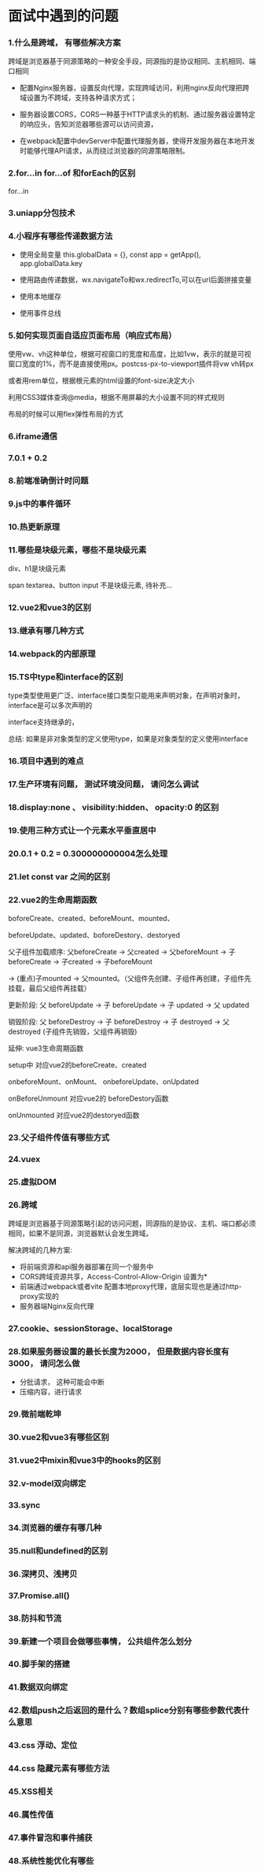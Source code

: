 # 面试中遇到的问题

### 1.什么是跨域， 有哪些解决方案

跨域是浏览器基于同源策略的一种安全手段，同源指的是协议相同、主机相同、端口相同

- 配置Nginx服务器，设置反向代理，实现跨域访问，利用nginx反向代理把跨域设置为不跨域，支持各种请求方式；

- 服务器设置CORS，CORS一种基于HTTP请求头的机制、通过服务器设置特定的响应头，告知浏览器哪些源可以访问资源，

- 在webpack配置中devServer中配置代理服务器，使得开发服务器在本地开发时能够代理API请求，从而绕过浏览器的同源策略限制。

### 2.for...in for...of 和forEach的区别

for...in



### 3.uniapp分包技术



### 4.小程序有哪些传递数据方法

- 使用全局变量 this.globalData = {}, const app = getApp(), app.globalData.key

- 使用路由传递数据，wx.navigateTo和wx.redirectTo,可以在url后面拼接变量

- 使用本地缓存

- 使用事件总线

### 5.如何实现页面自适应页面布局（响应式布局）

使用vw、vh这种单位，根据可视窗口的宽度和高度，比如1vw，表示的就是可视窗口宽度的1%，而不是直接使用px。postcss-px-to-viewport插件将vw vh转px

或者用rem单位，根据根元素的html设置的font-size决定大小

利用CSS3媒体查询@media，根据不用屏幕的大小设置不同的样式规则

布局的时候可以用flex弹性布局的方式



### 6.iframe通信



### 7.0.1 + 0.2



### 8.前端准确倒计时问题



### 9.js中的事件循环



### 10.热更新原理

### 11.哪些是块级元素，哪些不是块级元素

div、h1是块级元素

span textarea、button input 不是块级元素, 待补充...



### 12.vue2和vue3的区别

### 13.继承有哪几种方式

### 14.webpack的内部原理

### 15.TS中type和interface的区别

type类型使用更广泛、interface接口类型只能用来声明对象，在声明对象时， interface是可以多次声明的

interface支持继承的，

总结: 如果是非对象类型的定义使用type，如果是对象类型的定义使用interface

### 16.项目中遇到的难点

### 17.生产环境有问题， 测试环境没问题， 请问怎么调试

### 18.display:none 、 visibility:hidden、 opacity:0 的区别 

### 19.使用三种方式让一个元素水平垂直居中

### 20.0.1 + 0.2 = 0.300000000004怎么处理

### 21.let const var 之间的区别

### 22.vue2的生命周期函数

boforeCreate、created、beforeMount、mounted、

beforeUpdate、updated、boforeDestory、destoryed

父子组件加载顺序: 父beforeCreate -> 父created -> 父beforeMount -> 子beforeCreate -> 子created -> 子beforeMount

-> (重点)子mounted -> 父mounted。（父组件先创建、子组件再创建，子组件先挂载，最后父组件再挂载）

更新阶段: 父 beforeUpdate -> 子 beforeUpdate -> 子 updated -> 父 updated 

销毁阶段: 父 beforeDestroy -> 子 beforeDestroy -> 子 destroyed -> 父 destroyed (子组件先销毁，父组件再销毁)

延伸: vue3生命周期函数

setup中 对应vue2的beforeCreate、created

onbeforeMount、onMount、 onbeforeUpdate、onUpdated

onBeforeUnmount 对应vue2的 beforeDestory函数

onUnmounted 对应vue2的destoryed函数

### 23.父子组件传值有哪些方式

### 24.vuex

### 25.虚拟DOM

### 26.跨域

跨域是浏览器基于同源策略引起的访问问题，同源指的是协议、主机、端口都必须相同，如果不是同源，浏览器默认会发生跨域。

解决跨域的几种方案:

- 将前端资源和api服务器部署在同一个服务中
- CORS跨域资源共享，Access-Control-Allow-Origin 设置为*
- 前端通过webpack或者vite 配置本地proxy代理，底层实现也是通过http-proxy实现的
- 服务器端Nginx反向代理



### 27.cookie、sessionStorage、localStorage



### 28.如果服务器设置的最长长度为2000， 但是数据内容长度有3000， 请问怎么做

-  分批请求， 这种可能会中断
-  压缩内容，进行请求

### 29.微前端乾坤

### 30.vue2和vue3有哪些区别

### 31.vue2中mixin和vue3中的hooks的区别

### 32.v-model双向绑定

### 33.sync

### 34.浏览器的缓存有哪几种

### 35.null和undefined的区别

### 36.深拷贝、浅拷贝

### 37.Promise.all()

### 38.防抖和节流

### 39.新建一个项目会做哪些事情， 公共组件怎么划分

### 40.脚手架的搭建

### 41.数据双向绑定

### 42.数组push之后返回的是什么？数组splice分别有哪些参数代表什么意思

### 43.css 浮动、定位

### 44.css 隐藏元素有哪些方法

### 45.XSS相关

### 46.属性传值

### 47.事件冒泡和事件捕获

### 48.系统性能优化有哪些